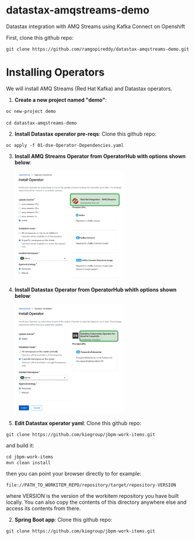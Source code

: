 # datastax-amqstreams-demo
Datastax integration with AMQ Streams using Kafka Connect on Openshift

First, clone this github repo:
```
git clone https://github.com/ramgopireddy/datastax-amqstreams-demo.git
```

# Installing Operators
We will install AMQ Streams (Red Hat Kafka) and Datastax operators.

1) **Create a new project named "demo"**: 
```
oc new-project demo

cd datastax-amqstreams-demo
```

2) **Install Datastax operator pre-reqs**: 
Clone this github repo:
```
oc apply -f 01-dse-Operator-Dependencies.yaml
```
3) **Install AMQ Streams Operator from OperatorHub with options shown below**: 

   <img src="docimgs/amqstreamsoperator.png" alt="repo sample" width="300" height="300"/>


4) **Install Datastax Operator from OperatorHub whith options shown below**: 

   <img src="docimgs/datastaxoperator.png" alt="repo sample" width="300" height="300"/>

5) **Edit Datastax operator yaml**: 
Clone this github repo:
```
git clone https://github.com/kiegroup/jbpm-work-items.git
```
and build it:
```
cd jbpm-work-items
mvn clean install
```
then you can point your browser directly to for example:
```
file://PATH_TO_WORKITEM_REPO/repository/target/repository-VERSION
```
where VERSION is the version of the workitem repository you have built locally. 
You can also copy the contents of this directory anywhere else and access its contents from there.

2) **Spring Boot app**:
Clone this github repo:
```
git clone https://github.com/kiegroup/jbpm-work-items.git
```
